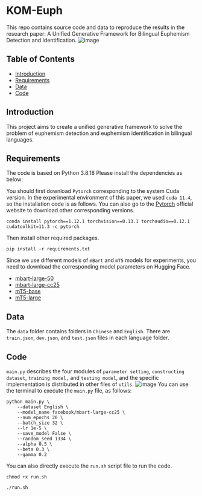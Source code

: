 # KOM-Euph
This repo contains source code and data to reproduce the results in the research paper: A Unified Generative Framework for Bilingual Euphemism Detection and Identification.
![image](https://github.com/DHZ68/KOM-Euph/assets/32569555/b70670fb-9ff9-4827-a66d-5abdd2f107cd)

## Table of Contents

- [Introduction](#Introduction)
- [Requirements](#Requirements)
- [Data](#Data)
- [Code](#Code)

## Introduction

This project aims to create a unified generative framework to solve the problem of euphemism detection and euphemism identification in bilingual languages.

## Requirements

The code is based on Python 3.8.18 Please install the dependencies as below:  

You should first download `Pytorch` corresponding to the system Cuda version. In the experimental environment of this paper, we used `cuda 11.4`, so the installation code is as follows. You can also go to the [Pytorch](https://pytorch.org/) official website to download other corresponding versions.

```
conda install pytorch==1.12.1 torchvision==0.13.1 torchaudio==0.12.1 cudatoolkit=11.3 -c pytorch
```

Then install other required packages.

```
pip install -r requirements.txt
```

Since we use different models of `mBart` and `mT5` models for experiments, you need to download the corresponding model parameters on Hugging Face.
- [mbart-large-50](https://huggingface.co/facebook/mbart-large-50)
- [mbart-large-cc25](https://huggingface.co/facebook/mbart-large-cc25)
- [mT5-base](https://huggingface.co/google/mt5-base)
- [mT5-large](https://huggingface.co/google/mt5-large)

## Data

The `data` folder contains folders in `Chinese` and `English`. There are `train.json`, `dev.json`, and `test.json` files in each language folder.

## Code

`main.py` describes the four modules of `parameter setting`, `constructing dataset`, `training model,` and `testing model`, and the specific implementation is distributed in other files of `utils`.
![image](https://github.com/DHZ68/KOM-Euph/assets/32569555/a6211343-8e71-4906-b885-fef9bd610291)
You can use the terminal to execute the `main.py` file, as follows:

```
python main.py \
    --dataset English \
    --model_name facebook/mbart-large-cc25 \
    --num_epochs 20 \
    --batch_size 32 \
    --lr 1e-5 \
    --save_model False \
    --random_seed 1334 \
    --alpha 0.5 \
    --beta 0.3 \
    --gamma 0.2
```

You can also directly execute the `run.sh` script file to run the code.

```
chmod +x run.sh
```

```
./run.sh
```

